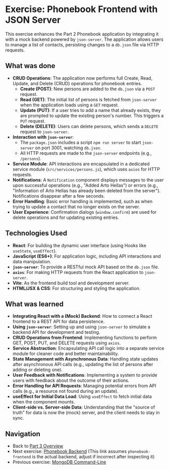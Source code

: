 # Exercise: Phonebook Frontend with JSON Server

This exercise enhances the Part 2 Phonebook application by integrating it with a mock backend powered by `json-server`. The application allows users to manage a list of contacts, persisting changes to a `db.json` file via HTTP requests.

## What was done

- **CRUD Operations**: The application now performs full Create, Read, Update, and Delete (CRUD) operations for phonebook entries.
    - **Create (POST)**: New persons are added to the `db.json` via a `POST` request.
    - **Read (GET)**: The initial list of persons is fetched from `json-server` when the application loads using a `GET` request.
    - **Update (PUT)**: If a user tries to add a name that already exists, they are prompted to update the existing person's number. This triggers a `PUT` request.
    - **Delete (DELETE)**: Users can delete persons, which sends a `DELETE` request to `json-server`.
- **Interaction with `json-server`**:
    - The `package.json` includes a script `npm run server` to start `json-server` on port 3001, watching `db.json`.
    - All HTTP requests are made to the `json-server` endpoints (e.g., `/persons`).
- **Service Module**: API interactions are encapsulated in a dedicated service module (`src/services/persons.js`), which uses `axios` for HTTP requests.
- **Notifications**: A `Notification` component displays messages to the user upon successful operations (e.g., "Added Arto Hellas") or errors (e.g., "Information of Arto Hellas has already been deleted from the server"). Notifications disappear after a few seconds.
- **Error Handling**: Basic error handling is implemented, such as when trying to update a contact that no longer exists on the server.
- **User Experience**: Confirmation dialogs (`window.confirm`) are used for delete operations and for updating existing entries.

## Technologies Used

- **React**: For building the dynamic user interface (using Hooks like `useState`, `useEffect`).
- **JavaScript (ES6+)**: For application logic, including API interactions and data manipulation.
- **`json-server`**: To provide a RESTful mock API based on the `db.json` file.
- **`axios`**: For making HTTP requests from the React application to `json-server`.
- **Vite**: As the frontend build tool and development server.
- **HTML/JSX & CSS**: For structuring and styling the application.

## What was learned

- **Integrating React with a (Mock) Backend**: How to connect a React frontend to a REST API for data persistence.
- **Using `json-server`**: Setting up and using `json-server` to simulate a backend API for development and testing.
- **CRUD Operations from Frontend**: Implementing functions to perform GET, POST, PUT, and DELETE requests using `axios`.
- **Service Abstraction**: Encapsulating API call logic into a separate service module for cleaner code and better maintainability.
- **State Management with Asynchronous Data**: Handling state updates after asynchronous API calls (e.g., updating the list of persons after adding or deleting one).
- **User Feedback with Notifications**: Implementing a system to provide users with feedback about the outcome of their actions.
- **Error Handling for API Requests**: Managing potential errors from API calls (e.g., a resource not found during an update).
- **useEffect for Initial Data Load**: Using `useEffect` to fetch initial data when the component mounts.
- **Client-side vs. Server-side Data**: Understanding that the "source of truth" for data is now the (mock) server, and the client needs to stay in sync.

## Navigation

- Back to [Part 3 Overview](../README.md)
- Next exercise: [Phonebook Backend](../phonebook-frontend/README.md) (This link assumes `phonebook-frontend` is the actual backend, adjust if incorrect after inspecting it)
- Previous exercise: [MongoDB Command-Line](./mongodb/README.md)
